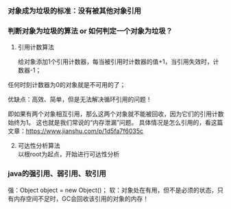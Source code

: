 ### 对象成为垃圾的标准：没有被其他对象引用
### 判断对象为垃圾的算法 or 如何判定一个对象为垃圾？ 
 1. 引用计数算法
 
    给对象添加1个引用计数器，每当被引用时计数器的值+1，当引用失效时，计数器-1；
    
 任何时刻计数器为0的对象就是不可用的了；
 
 优缺点：高效、简单，但是无法解决循环引用的问题！
 
  即如果有两个对象相互引用，那么这两个对象就不能被回收，因为它们的引用计数始终为1。
  这也就是我们常说的“内存泄漏”问题。
 具体情况是怎么引用的，看这篇文章：https://www.jianshu.com/p/1d5fa7f6035c
 
 2. 可达性分析算法  
    以根root为起点，开始进行可达性分析



### java的强引用、弱引用、软引用
强：Object object = new Object()；
软：对象处在有用，但不是必须的状态，只有内存空间不足时，GC会回收该引用的对象的内存！

